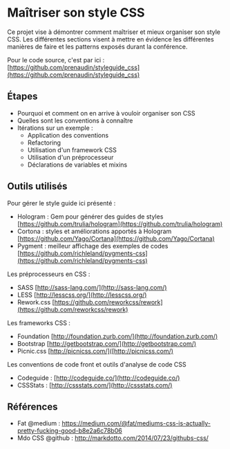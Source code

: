 # Maîtriser son style CSS

Ce projet vise à démontrer comment maîtriser et mieux organiser son style CSS.
Les différentes sections visent à mettre en évidence les différentes manières de
faire et les patterns exposés durant la conférence.

Pour le code source, c'est par ici : [https://github.com/prenaudin/styleguide_css](https://github.com/prenaudin/styleguide_css)

## Étapes

* Pourquoi et comment on en arrive à vouloir organiser son CSS
* Quelles sont les conventions à connaître
* Itérations sur un exemple :
  * Application des conventions
  * Refactoring
  * Utilisation d'un framework CSS
  * Utilisation d'un préprocesseur
  * Déclarations de variables et mixins

## Outils utilisés

Pour gérer le style guide ici présenté :

* Hologram : Gem pour générer des guides de styles [https://github.com/trulia/hologram](https://github.com/trulia/hologram)
* Cortona : styles et améliorations apportés à Hologram [https://github.com/Yago/Cortana](https://github.com/Yago/Cortana)
* Pygment : meilleur affichage des exemples de codes [https://github.com/richleland/pygments-css](https://github.com/richleland/pygments-css)

Les préprocesseurs en CSS :

* SASS [http://sass-lang.com/](http://sass-lang.com/)
* LESS [http://lesscss.org/](http://lesscss.org/)
* Rework.css [https://github.com/reworkcss/rework](https://github.com/reworkcss/rework)

Les frameworks CSS :

* Foundation [http://foundation.zurb.com/](http://foundation.zurb.com/)
* Bootstrap [http://getbootstrap.com/](http://getbootstrap.com/)
* Picnic.css [http://picnicss.com/]([http://picnicss.com/)

Les conventions de code front et outils d'analyse de code CSS

* Codeguide : [http://codeguide.co/](http://codeguide.co/)
* CSSStats : [http://cssstats.com/](http://cssstats.com/)


## Références
* Fat @medium : https://medium.com/@fat/mediums-css-is-actually-pretty-fucking-good-b8e2a6c78b06
* Mdo CSS @github : http://markdotto.com/2014/07/23/githubs-css/

